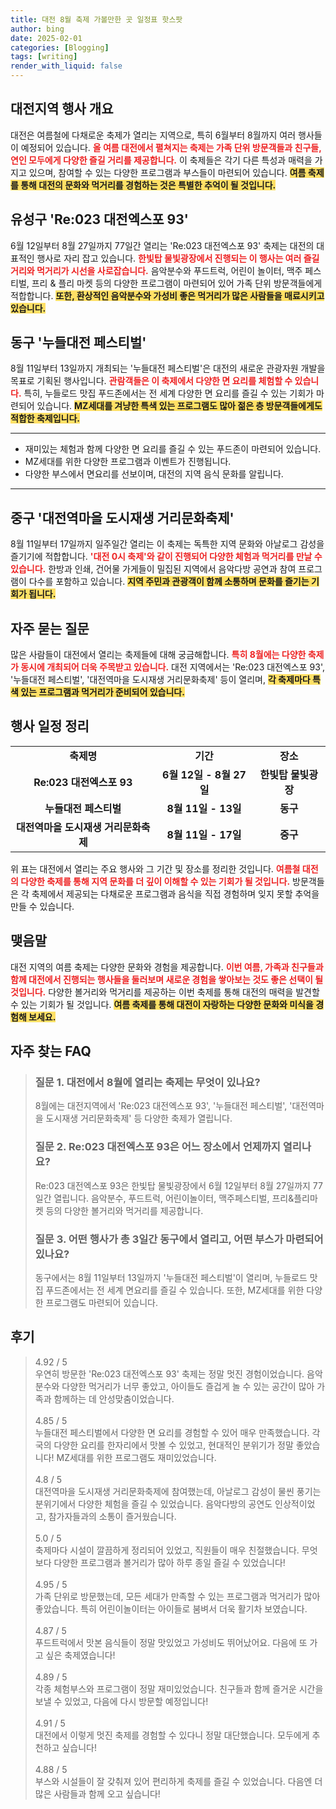 ```yaml
---
title: 대전 8월 축제 가볼만한 곳 일정표 핫스팟
author: bing
date: 2025-02-01
categories: [Blogging]
tags: [writing]
render_with_liquid: false
---
```



<h2 id='대전지역행사개요'>대전지역 행사 개요</h2>

<p>대전은 여름철에 다채로운 축제가 열리는 지역으로, 특히 6월부터 8월까지 여러 행사들이 예정되어 있습니다. <b><span style="color: #ee2323;">올 여름 대전에서 펼쳐지는 축제는 가족 단위 방문객들과 친구들, 연인 모두에게 다양한 즐길 거리를 제공합니다.</span></b> 이 축제들은 각기 다른 특성과 매력을 가지고 있으며, 참여할 수 있는 다양한 프로그램과 부스들이 마련되어 있습니다. <b><span style="background-color: #ffe066;">여름 축제를 통해 대전의 문화와 먹거리를 경험하는 것은 특별한 추억이 될 것입니다.</span></b></p>

<h2 id='유성구대전엑스포'>유성구 'Re:023 대전엑스포 93'</h2>

<p>6월 12일부터 8월 27일까지 77일간 열리는 'Re:023 대전엑스포 93' 축제는 대전의 대표적인 행사로 자리 잡고 있습니다. <b><span style="color: #ee2323;">한빛탑 물빛광장에서 진행되는 이 행사는 여러 즐길 거리와 먹거리가 시선을 사로잡습니다.</span></b> 음악분수와 푸드트럭, 어린이 놀이터, 맥주 페스티벌, 프리 & 플리 마켓 등의 다양한 프로그램이 마련되어 있어 가족 단위 방문객들에게 적합합니다. <b><span style="background-color: #ffe066;">또한, 환상적인 음악분수와 가성비 좋은 먹거리가 많은 사람들을 매료시키고 있습니다.</span></b></p>

<h2 id='동구누들대전'>동구 '누들대전 페스티벌'</h2>

<p>8월 11일부터 13일까지 개최되는 '누들대전 페스티벌'은 대전의 새로운 관광자원 개발을 목표로 기획된 행사입니다. <b><span style="color: #ee2323;">관람객들은 이 축제에서 다양한 면 요리를 체험할 수 있습니다.</span></b> 특히, 누들로드 맛집 푸드존에서는 전 세계 다양한 면 요리를 즐길 수 있는 기회가 마련되어 있습니다. <b><span style="background-color: #ffe066;">MZ세대를 겨냥한 특색 있는 프로그램도 많아 젊은 층 방문객들에게도 적합한 축제입니다.</span></b></p>

<hr />

<ul>
    <li>재미있는 체험과 함께 다양한 면 요리를 즐길 수 있는 푸드존이 마련되어 있습니다.</li>
    <li>MZ세대를 위한 다양한 프로그램과 이벤트가 진행됩니다.</li>
    <li>다양한 부스에서 면요리를 선보이며, 대전의 지역 음식 문화를 알립니다.</li>
</ul>

<hr />

<h2 id='중구도시재생축제'>중구 '대전역마을 도시재생 거리문화축제'</h2>

<p>8월 11일부터 17일까지 일주일간 열리는 이 축제는 독특한 지역 문화와 아날로그 감성을 즐기기에 적합합니다. <b><span style="color: #ee2323;">'대전 0시 축제'와 같이 진행되어 다양한 체험과 먹거리를 만날 수 있습니다.</span></b> 한방과 인쇄, 건어물 가게들이 밀집된 지역에서 음악다방 공연과 참여 프로그램이 다수를 포함하고 있습니다. <b><span style="background-color: #ffe066;">지역 주민과 관광객이 함께 소통하며 문화를 즐기는 기회가 됩니다.</span></b></p>

<h2 id='자주묻는질문'>자주 묻는 질문</h2>

<p>많은 사람들이 대전에서 열리는 축제들에 대해 궁금해합니다. <b><span style="color: #ee2323;">특히 8월에는 다양한 축제가 동시에 개최되어 더욱 주목받고 있습니다.</span></b> 대전 지역에서는 'Re:023 대전엑스포 93', '누들대전 페스티벌', '대전역마을 도시재생 거리문화축제' 등이 열리며, <b><span style="background-color: #ffe066;">각 축제마다 특색 있는 프로그램과 먹거리가 준비되어 있습니다.</span></b></p>

<h2 id='행사일정정리'>행사 일정 정리</h2>

<table>
    <tr>
        <td style="text-align: center; height: 17px;"><b>축제명</b></td>
        <td style="text-align: center; height: 17px;"><b>기간</b></td>
        <td style="text-align: center; height: 17px;"><b>장소</b></td>
    </tr>
    <tr>
        <td style="text-align: center; height: 17px;"><b>Re:023 대전엑스포 93</b></td>
        <td style="text-align: center; height: 17px;"><b>6월 12일 - 8월 27일</b></td>
        <td style="text-align: center; height: 17px;"><b>한빛탑 물빛광장</b></td>
    </tr>
    <tr>
        <td style="text-align: center; height: 17px;"><b>누들대전 페스티벌</b></td>
        <td style="text-align: center; height: 17px;"><b>8월 11일 - 13일</b></td>
        <td style="text-align: center; height: 17px;"><b>동구</b></td>
    </tr>
    <tr>
        <td style="text-align: center; height: 17px;"><b>대전역마을 도시재생 거리문화축제</b></td>
        <td style="text-align: center; height: 17px;"><b>8월 11일 - 17일</b></td>
        <td style="text-align: center; height: 17px;"><b>중구</b></td>
    </tr>
</table>

<p>위 표는 대전에서 열리는 주요 행사와 그 기간 및 장소를 정리한 것입니다. <b><span style="color: #ee2323;">여름철 대전의 다양한 축제를 통해 지역 문화를 더 깊이 이해할 수 있는 기회가 될 것입니다.</span></b> 방문객들은 각 축제에서 제공되는 다채로운 프로그램과 음식을 직접 경험하며 잊지 못할 추억을 만들 수 있습니다.</p>

<h2 id='맺음말'>맺음말</h2>

<p>대전 지역의 여름 축제는 다양한 문화와 경험을 제공합니다. <b><span style="color: #ee2323;">이번 여름, 가족과 친구들과 함께 대전에서 진행되는 행사들을 둘러보며 새로운 경험을 쌓아보는 것도 좋은 선택이 될 것입니다.</span></b> 다양한 볼거리와 먹거리를 제공하는 이번 축제를 통해 대전의 매력을 발견할 수 있는 기회가 될 것입니다. <b><span style="background-color: #ffe066;">여름 축제를 통해 대전이 자랑하는 다양한 문화와 미식을 경험해 보세요.</span></b></p>


<h2 id='자주_찾는_FAQ'>자주 찾는 FAQ</h2>
<div itemscope="" itemtype="https://schema.org/FAQPage">
<blockquote>
<div itemscope="" itemprop="mainEntity" itemtype="https://schema.org/Question">
<h3 itemprop="name">질문 1. 대전에서 8월에 열리는 축제는 무엇이 있나요?</h3>
<div itemscope="" itemprop="acceptedAnswer" itemtype="https://schema.org/Answer">
<span itemprop="text">
<p>8월에는 대전지역에서 'Re:023 대전엑스포 93', '누들대전 페스티벌', '대전역마을 도시재생 거리문화축제' 등 다양한 축제가 열립니다.</p>
</span>
</div>
</div>
<div itemscope="" itemprop="mainEntity" itemtype="https://schema.org/Question">
<h3 itemprop="name">질문 2. Re:023 대전엑스포 93은 어느 장소에서 언제까지 열리나요?</h3>
<div itemscope="" itemprop="acceptedAnswer" itemtype="https://schema.org/Answer">
<span itemprop="text">
<p>Re:023 대전엑스포 93은 한빛탑 물빛광장에서 6월 12일부터 8월 27일까지 77일간 열립니다. 음악분수, 푸드트럭, 어린이놀이터, 맥주페스티벌, 프리&플리마켓 등의 다양한 볼거리와 먹거리를 제공합니다.</p>
</span>
</div>
</div>
<div itemscope="" itemprop="mainEntity" itemtype="https://schema.org/Question">
<h3 itemprop="name">질문 3. 어떤 행사가 총 3일간 동구에서 열리고, 어떤 부스가 마련되어 있나요?</h3>
<div itemscope="" itemprop="acceptedAnswer" itemtype="https://schema.org/Answer">
<span itemprop="text">
<p>동구에서는 8월 11일부터 13일까지 '누들대전 페스티벌'이 열리며, 누들로드 맛집 푸드존에서는 전 세계 면요리를 즐길 수 있습니다. 또한, MZ세대를 위한 다양한 프로그램도 마련되어 있습니다.</p>
</span>
</div>
</div>
</blockquote>
</div>
<h2 id='후기'>후기</h2>
<div itemscope itemtype="https://schema.org/Product">
  <blockquote>
  <div itemprop="review" itemscope itemtype="https://schema.org/Review">
      <div itemprop="reviewRating" itemscope itemtype="https://schema.org/Rating"> <span itemprop="ratingValue">4.92</span> / <span itemprop="bestRating">5</span> </div>
      <span itemprop="reviewBody">우연히 방문한 'Re:023 대전엑스포 93' 축제는 정말 멋진 경험이었습니다. 음악분수와 다양한 먹거리가 너무 좋았고, 아이들도 즐겁게 놀 수 있는 공간이 많아 가족과 함께하는 데 안성맞춤이었습니다.</span>
  </div>
  <br>
  <div itemprop="review" itemscope itemtype="https://schema.org/Review">
      <div itemprop="reviewRating" itemscope itemtype="https://schema.org/Rating"> <span itemprop="ratingValue">4.85</span> / <span itemprop="bestRating">5</span> </div>
      <span itemprop="reviewBody">누들대전 페스티벌에서 다양한 면 요리를 경험할 수 있어 매우 만족했습니다. 각국의 다양한 요리를 한자리에서 맛볼 수 있었고, 현대적인 분위기가 정말 좋았습니다! MZ세대를 위한 프로그램도 재미있었습니다.</span>
  </div>
  <br>
  <div itemprop="review" itemscope itemtype="https://schema.org/Review">
      <div itemprop="reviewRating" itemscope itemtype="https://schema.org/Rating"> <span itemprop="ratingValue">4.8</span> / <span itemprop="bestRating">5</span> </div>
      <span itemprop="reviewBody">대전역마을 도시재생 거리문화축제에 참여했는데, 아날로그 감성이 물씬 풍기는 분위기에서 다양한 체험을 즐길 수 있었습니다. 음악다방의 공연도 인상적이었고, 참가자들과의 소통이 즐거웠습니다.</span>
  </div>
  <br>
  <div itemprop="review" itemscope itemtype="https://schema.org/Review">
      <div itemprop="reviewRating" itemscope itemtype="https://schema.org/Rating"> <span itemprop="ratingValue">5.0</span> / <span itemprop="bestRating">5</span> </div>
      <span itemprop="reviewBody">축제마다 시설이 깔끔하게 정리되어 있었고, 직원들이 매우 친절했습니다. 무엇보다 다양한 프로그램과 볼거리가 많아 하루 종일 즐길 수 있었습니다!</span>
  </div>
  <br>
  <div itemprop="review" itemscope itemtype="https://schema.org/Review">
      <div itemprop="reviewRating" itemscope itemtype="https://schema.org/Rating"> <span itemprop="ratingValue">4.95</span> / <span itemprop="bestRating">5</span> </div>
      <span itemprop="reviewBody">가족 단위로 방문했는데, 모든 세대가 만족할 수 있는 프로그램과 먹거리가 많아 좋았습니다. 특히 어린이놀이터는 아이들로 붐벼서 더욱 활기차 보였습니다.</span>
  </div>
  <br>
  <div itemprop="review" itemscope itemtype="https://schema.org/Review">
      <div itemprop="reviewRating" itemscope itemtype="https://schema.org/Rating"> <span itemprop="ratingValue">4.87</span> / <span itemprop="bestRating">5</span> </div>
      <span itemprop="reviewBody">푸드트럭에서 맛본 음식들이 정말 맛있었고 가성비도 뛰어났어요. 다음에 또 가고 싶은 축제였습니다!</span>
  </div>
  <br>
  <div itemprop="review" itemscope itemtype="https://schema.org/Review">
      <div itemprop="reviewRating" itemscope itemtype="https://schema.org/Rating"> <span itemprop="ratingValue">4.89</span> / <span itemprop="bestRating">5</span> </div>
      <span itemprop="reviewBody">각종 체험부스와 프로그램이 정말 재미있었습니다. 친구들과 함께 즐거운 시간을 보낼 수 있었고, 다음에 다시 방문할 예정입니다!</span>
  </div>
  <br>
  <div itemprop="review" itemscope itemtype="https://schema.org/Review">
      <div itemprop="reviewRating" itemscope itemtype="https://schema.org/Rating"> <span itemprop="ratingValue">4.91</span> / <span itemprop="bestRating">5</span> </div>
      <span itemprop="reviewBody">대전에서 이렇게 멋진 축제를 경험할 수 있다니 정말 대단했습니다. 모두에게 추천하고 싶습니다!</span>
  </div>
  <br>
  <div itemprop="review" itemscope itemtype="https://schema.org/Review">
      <div itemprop="reviewRating" itemscope itemtype="https://schema.org/Rating"> <span itemprop="ratingValue">4.88</span> / <span itemprop="bestRating">5</span> </div>
      <span itemprop="reviewBody">부스와 시설들이 잘 갖춰져 있어 편리하게 축제를 즐길 수 있었습니다. 다음엔 더 많은 사람들과 함께 오고 싶습니다!</span>
  </div>
  </blockquote>
</div>
